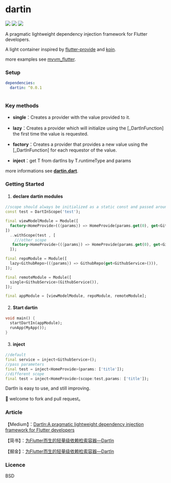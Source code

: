 # dartin

![](https://img.shields.io/badge/build-passing-brightgreen.svg) [![](https://img.shields.io/badge/pub-v0.0.1-blue.svg)](https://pub.dartlang.org/packages/dartin)  ![](https://img.shields.io/badge/support-dart|flutter-red.svg)

A pragmatic lightweight dependency injection framework for Flutter developers.

 A light container inspired by [flutter-provide](https://github.com/google/flutter-provide) and [koin](https://github.com/InsertKoinIO/koin).

more examples see  [mvvm_flutter](https://github.com/ditclear/mvvm_flutter).

### Setup

```yaml
dependencies:
  dartin: ^0.0.1
  
```

### Key methods

- **single**：Creates a provider with the value provided to it.
- **lazy**：Creates a provider which will initialize using the [_DartInFunction]
  the first time the value is requested.

- **factory**：Creates a provider that provides a new value using the [_DartInFunction] for each
   requestor of the value.
- **inject<T>**：get T  from dartIns by T.runtimeType and params

more informations see [**dartin.dart**](https://github.com/ditclear/dartin/blob/master/lib/dartin.dart).

### Getting Started

1. #### declare  dartin modules

```dart
//scope should always be initialized as a static const and passed around.
const test = DartInScope('test');

final viewModelModule = Module([
  factory<HomeProvide>(({params}) => HomeProvide(params.get(0), get<GithubRepo>())),
])
  ..withScope(test , [
    ///other scope
   factory<HomeProvide>(({params}) => HomeProvide(params.get(0), get<GithubRepo>())),
  ]);

final repoModule = Module([
  lazy<GithubRepo>(({params}) => GithubRepo(get<GithubService>())),
]);

final remoteModule = Module([
  single<GithubService>(GithubService()),
]);

final appModule = [viewModelModule, repoModule, remoteModule];

```

2. #### Start dartin

```dart
void main() {
  startDartIn(appModule);
  runApp(MyApp());
}
```

3. #### inject

```dart
//default
final service = inject<GithubService>();
//pass parameters
final test = inject<HomeProvide>(params: ['title']);
//different scope
final test = inject<HomeProvide>(scope:test,params: ['title']);

```

DartIn is easy to use, and still improving.

🍺 welcome to fork and pull request。

### Article

【Medium】：[DartIn:A pragmatic lightweight dependency injection framework for Flutter developers](https://medium.com/@ditclear/dartin-a-pragmatic-lightweight-dependency-injection-framework-for-flutter-developers-bbb57c47b31f)

【简书】：[为Flutter而生的轻量级依赖检索容器—DartIn](https://www.jianshu.com/p/a13d38ba617f)

【掘金】：[为Flutter而生的轻量级依赖检索容器—DartIn](https://juejin.im/post/5c95b7c2f265da60cc02b258)

### Licence

BSD